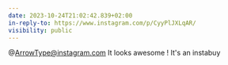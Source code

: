 ```yaml
---
date: 2023-10-24T21:02:42.839+02:00
in-reply-to: https://www.instagram.com/p/CyyPlJXLqAR/
visibility: public
---
```


@ArrowType@instagram.com It looks awesome ! It's an instabuy
